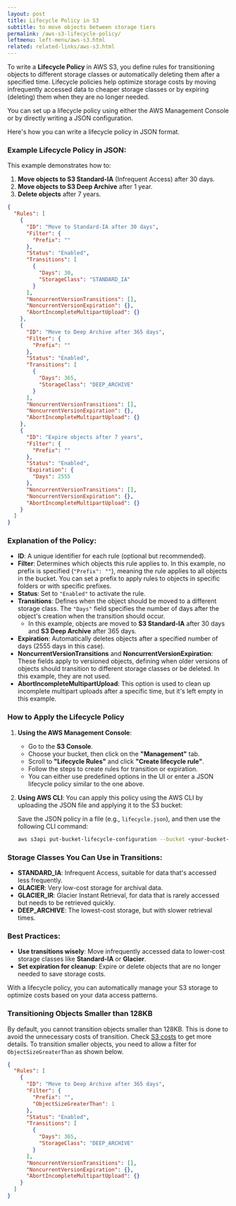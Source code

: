 ```yaml
---
layout: post
title: Lifecycle Policy in S3
subtitle: to move objects between storage tiers
permalink: /aws-s3-lifecycle-policy/
leftmenu: left-menu/aws-s3.html
related: related-links/aws-s3.html
---
```


To write a **Lifecycle Policy** in AWS S3, you define rules for transitioning objects to different storage classes or automatically deleting them after a specified time. Lifecycle policies help optimize storage costs by moving infrequently accessed data to cheaper storage classes or by expiring (deleting) them when they are no longer needed.

You can set up a lifecycle policy using either the AWS Management Console or by directly writing a JSON configuration.

Here's how you can write a lifecycle policy in JSON format.

### Example Lifecycle Policy in JSON:

This example demonstrates how to:
1. **Move objects to S3 Standard-IA** (Infrequent Access) after 30 days.
2. **Move objects to S3 Deep Archive** after 1 year.
3. **Delete objects** after 7 years.

```json
{
  "Rules": [
    {
      "ID": "Move to Standard-IA after 30 days",
      "Filter": {
        "Prefix": "" 
      },
      "Status": "Enabled",
      "Transitions": [
        {
          "Days": 30,
          "StorageClass": "STANDARD_IA"
        }
      ],
      "NoncurrentVersionTransitions": [],
      "NoncurrentVersionExpiration": {},
      "AbortIncompleteMultipartUpload": {}
    },
    {
      "ID": "Move to Deep Archive after 365 days",
      "Filter": {
        "Prefix": ""
      },
      "Status": "Enabled",
      "Transitions": [
        {
          "Days": 365,
          "StorageClass": "DEEP_ARCHIVE"
        }
      ],
      "NoncurrentVersionTransitions": [],
      "NoncurrentVersionExpiration": {},
      "AbortIncompleteMultipartUpload": {}
    },
    {
      "ID": "Expire objects after 7 years",
      "Filter": {
        "Prefix": ""
      },
      "Status": "Enabled",
      "Expiration": {
        "Days": 2555
      },
      "NoncurrentVersionTransitions": [],
      "NoncurrentVersionExpiration": {},
      "AbortIncompleteMultipartUpload": {}
    }
  ]
}
```

### Explanation of the Policy:
- **ID**: A unique identifier for each rule (optional but recommended).
- **Filter**: Determines which objects this rule applies to. In this example, no prefix is specified (`"Prefix": ""`), meaning the rule applies to all objects in the bucket. You can set a prefix to apply rules to objects in specific folders or with specific prefixes.
- **Status**: Set to `"Enabled"` to activate the rule.
- **Transitions**: Defines when the object should be moved to a different storage class. The `"Days"` field specifies the number of days after the object's creation when the transition should occur.
  - In this example, objects are moved to **S3 Standard-IA** after 30 days and **S3 Deep Archive** after 365 days.
- **Expiration**: Automatically deletes objects after a specified number of days (2555 days in this case).
- **NoncurrentVersionTransitions** and **NoncurrentVersionExpiration**: These fields apply to versioned objects, defining when older versions of objects should transition to different storage classes or be deleted. In this example, they are not used.
- **AbortIncompleteMultipartUpload**: This option is used to clean up incomplete multipart uploads after a specific time, but it's left empty in this example.

### How to Apply the Lifecycle Policy

1. **Using the AWS Management Console**:
   - Go to the **S3 Console**.
   - Choose your bucket, then click on the **"Management"** tab.
   - Scroll to **"Lifecycle Rules"** and click **"Create lifecycle rule"**.
   - Follow the steps to create rules for transition or expiration.
   - You can either use predefined options in the UI or enter a JSON lifecycle policy similar to the one above.

2. **Using AWS CLI**:
   You can apply this policy using the AWS CLI by uploading the JSON file and applying it to the S3 bucket:

   Save the JSON policy in a file (e.g., `lifecycle.json`), and then use the following CLI command:

   ```bash
   aws s3api put-bucket-lifecycle-configuration --bucket <your-bucket-name> --lifecycle-configuration file://lifecycle.json
   ```

### Storage Classes You Can Use in Transitions:
- **STANDARD_IA**: Infrequent Access, suitable for data that's accessed less frequently.
- **GLACIER**: Very low-cost storage for archival data.
- **GLACIER_IR**: Glacier Instant Retrieval, for data that is rarely accessed but needs to be retrieved quickly.
- **DEEP_ARCHIVE**: The lowest-cost storage, but with slower retrieval times.

### Best Practices:
- **Use transitions wisely**: Move infrequently accessed data to lower-cost storage classes like **Standard-IA** or **Glacier**.
- **Set expiration for cleanup**: Expire or delete objects that are no longer needed to save storage costs.

With a lifecycle policy, you can automatically manage your S3 storage to optimize costs based on your data access patterns.

### Transitioning Objects Smaller than 128KB
By default, you cannot transition objects smaller than 128KB. This is done to avoid the unnecessary costs of transition. Check [S3 costs](/aws-s3-true-cost/) to get more details. To transition smaller objects, you need to allow a filter for `ObjectSizeGreaterThan` as shown below.


```json
{
  "Rules": [
    {
      "ID": "Move to Deep Archive after 365 days",
      "Filter": {
        "Prefix": "",
        "ObjectSizeGreaterThan": 1
      },
      "Status": "Enabled",
      "Transitions": [
        {
          "Days": 365,
          "StorageClass": "DEEP_ARCHIVE"
        }
      ],
      "NoncurrentVersionTransitions": [],
      "NoncurrentVersionExpiration": {},
      "AbortIncompleteMultipartUpload": {}
    }
  ]
}
```
